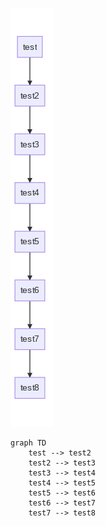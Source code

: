 

<!-- generated by mermaid compile action - START -->
![~mermaid diagram 1~](/docs/assets/docs_mermaid-md-1.png)

```mermaid
graph TD
    test --> test2
    test2 --> test3
    test3 --> test4
    test4 --> test5
    test5 --> test6
    test6 --> test7
    test7 --> test8

```

<!-- generated by mermaid compile action - END -->
